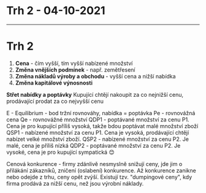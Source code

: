 # Trh 2 - 04-10-2021
---
# Trh 2
1. **Cena** - čím vyšší, tím vyšší nabízené množství
2. **Změna vnějších podmínek** - např. zemětřesení
3. **Změna nákladů výroby a obchodu** - vyšší cena a nižší nabídka
4. **Změna kapitálové výnosnosti**

**Střet nabídky a poptávky**
Kupující chtějí nakoupit za co nejnižší cenu, prodávající prodat za co nejvyšší cenu

E - Equilibrium - bod tržní rovnováhy, nabídka = poptávka
Pe - rovnovážná cena
Qe - rovnovážné množství
QDP1 - poptávané množství za cenu P1. Cena je pro kupující příliš vysoká, takže bdou poptávat malé množství zboží
QSP1 - nabízené množství za cenu P1. Cena je vysoká, prodávající chtějí nabízet velké množství zboží.
QSP2 - nabízené množství za cenu P2. Je malé, cena je příliš nízká
QDP2 - poptávané množství za cenu P2. Je vysoké, cena je pro kupující sympatická 😊

Cenová konkurence - firmy zdánlivě nesmyslně snižují ceny, jde jim o přilákání zákazníků, zničení (oslabení) konkurence. Až konkurence zanikne nebo odejde z trhu, ceny opět zvýší. Existují tzv. "dumpingové ceny", kdy firma prodává za nižší cenu, než jsou výrobní náklady.